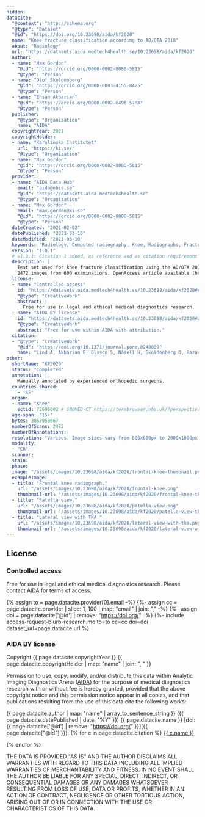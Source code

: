```yaml
---
hidden:
datacite:
  "@context": "http://schema.org"
  "@type": "Dataset"
  "@id": "https://doi.org/10.23698/aida/kf2020"
  name: "Knee fracture classification according to AO/OTA 2018"
  about: "Radiology"
  url: "https://datasets.aida.medtech4health.se/10.23698/aida/kf2020"
  author:
  - name: "Max Gordon"
    "@id": "https://orcid.org/0000-0002-8080-5815"
    "@type": "Person"
  - name: "Olof Sköldenberg"
    "@id": "https://orcid.org/0000-0003-4155-8425"
    "@type": "Person"
  - name: "Ehsan Akbarian"
    "@id": "https://orcid.org/0000-0002-6496-578X"
    "@type": "Person"
  publisher:
    "@type": "Organization"
    name: "AIDA"
  copyrightYear: 2021
  copyrightHolder:
  - name: "Karolinska Institutet"
    url: "https://ki.se/"
    "@type": "Organization"
  - name: "Max Gordon"
    "@id": "https://orcid.org/0000-0002-8080-5815"
    "@type": "Person"
  provider:
  - name: "AIDA Data Hub"
    email: "aida@nbis.se"
    "@id": "https://datasets.aida.medtech4health.se"
    "@type": "Organization"
  - name: "Max Gordon"
    email: "max.gordon@ki.se"
    "@id": "https://orcid.org/0000-0002-8080-5815"
    "@type": "Person"
  dateCreated: "2021-02-02"
  datePublished: "2021-03-10"
  dateModified: "2021-03-10"
  keywords: "Radiology, Computed radiography, Knee, Radiographs, Fractures, AO-classification"
  version: "1.0.1"
  # v1.0.1: Citation 1 added, as reference and as citation requirement for sharing.
  description: |
    Test set used for knee fracture classification using the AO/OTA 2018 classification.
    2472 images from 600 examinations. OpenAccess article available [here](https://doi.org/10.1371/journal.pone.0248809).
  license:
  - name: "Controlled access"
    id: "https://datasets.aida.medtech4health.se/10.23698/aida/kf2020#controlled-access"
    "@type": "CreativeWork"
    abstract: |
      Free for use in legal and ethical medical diagnostics research.
  - name: "AIDA BY license"
    id: "https://datasets.aida.medtech4health.se/10.23698/aida/kf2020#aida-by-ca-license"
    "@type": "CreativeWork"
    abstract: "Free for use within AIDA with attribution."
  citation:
  - "@type": "CreativeWork"
    "@id": "https://doi.org/10.1371/journal.pone.0248809"
    name: "Lind A, Akbarian E, Olsson S, Nåsell H, Sköldenberg O, Razavian AS, et al. (2021) Artificial intelligence for the classification of fractures around the knee in adults according to the 2018 AO/OTA classification system. PLoS ONE 16(4): e0248809. https://doi.org/10.1371/journal.pone.0248809"
other:
  shortName: "KF2020"
  status: "Completed"
  annotation: |
    Manually annotated by experienced orthopedic surgeons.
  countries-shared:
    - "SE"
  organ:
  - name: "Knee"
    sctid: 72696002 # SNOMED-CT https://termbrowser.nhs.uk/?perspective=full&conceptId1=%s
  age-span: "15+"
  bytes: 3067959667
  numberOfScans: 2472
  numberOfAnnotations:
  resolution: "Various. Image sizes vary from 800x600px to 2000x1000px."
  modality:
  - "CR"
  scanner:
  stain:
  phase:
  image: "/assets/images/10.23698/aida/kf2020/frontal-knee-thumbnail.png"
  exampleImage:
  - title: "Frontal knee radiograph."
    url: "/assets/images/10.23698/aida/kf2020/frontal-knee.png"
    thumbnail-url: "/assets/images/10.23698/aida/kf2020/frontal-knee-thumbnail.png"
  - title: "Patella view."
    url: "/assets/images/10.23698/aida/kf2020/patella-view.png"
    thumbnail-url: "/assets/images/10.23698/aida/kf2020/patella-view-thumbnail.png"
  - title: "Lateral view with TKA."
    url: "/assets/images/10.23698/aida/kf2020/lateral-view-with-tka.png"
    thumbnail-url: "/assets/images/10.23698/aida/kf2020/lateral-view-with-tka-thumbnail.png"
---
```

## License
### Controlled access
Free for use in legal and ethical medical diagnostics research.
Please contact AIDA for terms of access.

{% assign to = page.datacite.provider[0].email -%}
{%- assign cc = page.datacite.provider | slice: 1, 100 | map: "email" | join: "," -%}
{%- assign doi = page.datacite['@id'] | remove: "https://doi.org/" -%}
{%- include access-request-blurb-research.md to=to cc=cc doi=doi dataset_url=page.datacite.url %}


### AIDA BY license
Copyright
{{ page.datacite.copyrightYear }}
{{ page.datacite.copyrightHolder | map: "name" |  join: ", " }}

Permission to use, copy, modify, and/or distribute this data within Analytic
Imaging Diagnostics Arena ([AIDA](https://medtech4health.se/aida)) for the
purpose of medical diagnostics research with or without fee is hereby granted,
provided that the above copyright notice and this permission notice appear in
all copies, and that publications resulting from the use of this data cite the
following works:

{{ page.datacite.author | map: "name" | array_to_sentence_string }}
({{ page.datacite.datePublished | date: "%Y" }})
{{ page.datacite.name }}
[doi:{{ page.datacite['@id'] | remove: "https://doi.org/" }}]({{ page.datacite["@id"] }}).
{% for c in page.datacite.citation %}
  [{{ c.name }}]({{c["@id"]}})

{% endfor %}

THE DATA IS PROVIDED "AS IS" AND THE AUTHOR DISCLAIMS ALL WARRANTIES WITH REGARD
TO THIS DATA INCLUDING ALL IMPLIED WARRANTIES OF MERCHANTABILITY AND FITNESS. IN
NO EVENT SHALL THE AUTHOR BE LIABLE FOR ANY SPECIAL, DIRECT, INDIRECT, OR
CONSEQUENTIAL DAMAGES OR ANY DAMAGES WHATSOEVER RESULTING FROM LOSS OF USE, DATA
OR PROFITS, WHETHER IN AN ACTION OF CONTRACT, NEGLIGENCE OR OTHER TORTIOUS
ACTION, ARISING OUT OF OR IN CONNECTION WITH THE USE OR CHARACTERISTICS OF THIS
DATA.
